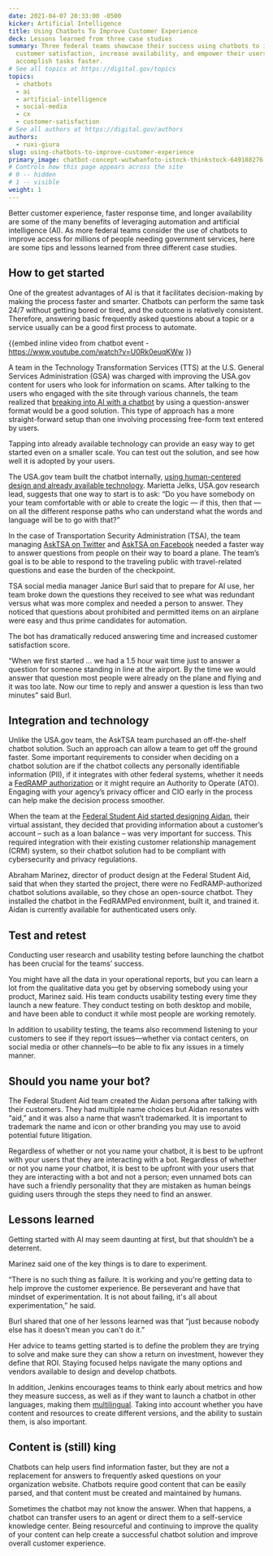 ```yaml
---
date: 2021-04-07 20:33:00 -0500
kicker: Artificial Intelligence
title: Using Chatbots To Improve Customer Experience
deck: Lessons learned from three case studies
summary: Three federal teams showcase their success using chatbots to improve
  customer satisfaction, increase availability, and empower their users to
  accomplish tasks faster.
# See all topics at https://digital.gov/topics
topics:
  - chatbots
  - ai
  - artificial-intelligence
  - social-media
  - cx
  - customer-satisfaction
# See all authors at https://digital.gov/authors
authors:
  - ruxi-giura
slug: using-chatbots-to-improve-customer-experience
primary_image: chatbot-concept-wutwhanfoto-istock-thinkstock-649188276
# Controls how this page appears across the site
# 0 -- hidden
# 1 -- visible
weight: 1
---
```

Better customer experience, faster response time, and longer availability are some of the many benefits of leveraging automation and artificial intelligence (AI). As more federal teams consider the use of chatbots to improve access for millions of people needing government services, here are some tips and lessons learned from three different case studies.

## How to get started

One of the greatest advantages of AI is that it facilitates decision-making by making the process faster and smarter. Chatbots can perform the same task 24/7 without getting bored or tired, and the outcome is relatively consistent. Therefore, answering basic frequently asked questions about a topic or a service usually can be a good first process to automate.  

{{embed inline video from chatbot event - <https://www.youtube.com/watch?v=U0Rk0euqKWw> }}

A team in the Technology Transformation Services (TTS) at the U.S. General Services Administration (GSA) was charged with improving the USA.gov content for users who look for information on scams. After talking to the users who engaged with the site through various channels, the team realized that [breaking into AI with a chatbot](https://blog.usa.gov/breaking-into-artificial-intelligence-meet-sam-the-chatbot) by using a question-answer format would be a good solution. This type of approach has a more straight-forward setup than one involving processing free-form text entered by users.

Tapping into already available technology can provide an easy way to get started even on a smaller scale. You can test out the solution, and see how well it is adopted by your users. 

The USA.gov team built the chatbot internally, [using human-centered design and already available technology](https://resources.data.gov/resources/fdspp-usagov-ai-chatbot/). Marietta Jelks, USA.gov research lead, suggests that one way to start is to ask: “Do you have somebody on your team comfortable with or able to create the logic — if this, then that — on all the different response paths who can understand what the words and language will be to go with that?”

In the case of Transportation Security Administration (TSA), the team managing [AskTSA on Twitter](https://twitter.com/asktsa) and [AskTSA on Facebook](https://www.facebook.com/AskTSA) needed a faster way to answer questions from people on their way to board a plane. The team’s goal is to be able to respond to the traveling public with travel-related questions and ease the burden of the checkpoint. 

TSA social media manager Janice Burl said that to prepare for AI use, her team broke down the questions they received to see what was redundant versus what was more complex and needed a person to answer. They noticed that questions about prohibited and permitted items on an airplane were easy and thus prime candidates for automation.

The bot has dramatically reduced answering time and increased customer satisfaction score.

“When we first started ... we had a 1.5 hour wait time just to answer a question for someone standing in line at the airport. By the time we would answer that question most people were already on the plane and flying and it was too late. Now our time to reply and answer a question is less than two minutes” said Burl.

## Integration and technology

Unlike the USA.gov team, the AskTSA team purchased an off-the-shelf chatbot solution. Such an approach can allow a team to get off the ground faster. Some important requirements to consider when deciding on a chatbot solution are if the chatbot collects any personally identifiable information (PII), if it integrates with other federal systems, whether it needs a [FedRAMP authorization](https://www.fedramp.gov/program-basics/) or it might require an Authority to Operate (ATO). Engaging with your agency’s privacy officer and CIO early in the process can help make the decision process smoother. 

When the team at the [Federal Student Aid started designing Aidan](https://digital.gov/2020/12/07/federal-student-aids-new-virtual-assistant-offers-model-for-improved-customer-service-in-government/), their virtual assistant, they decided that providing information about a customer’s account – such as a loan balance – was very important for success. This required integration with their existing customer relationship management (CRM) system, so their chatbot solution had to be compliant with cybersecurity and privacy regulations. 

Abraham Marinez, director of product design at the Federal Student Aid, said that when they started the project, there were no FedRAMP-authorized chatbot solutions available, so they chose an open-source chatbot. They installed the chatbot in the FedRAMPed environment, built it, and trained it. Aidan is currently available for authenticated users only.

## Test and retest

Conducting user research and usability testing before launching the chatbot has been crucial for the teams’ success. 

You might have all the data in your operational reports, but you can learn a lot from the qualitative data you get by observing somebody using your product, Marinez said. His team conducts usability testing every time they launch a new feature. They conduct testing on both desktop and mobile, and have been able to conduct it while most people are working remotely.

In addition to usability testing, the teams also recommend listening to your customers to see if they report issues—whether via contact centers, on social media or other channels—to be able to fix any issues in a timely manner.

## Should you name your bot?

The Federal Student Aid team created the Aidan persona after talking with their customers. They had multiple name choices but Aidan resonates with “aid,” and it was also a name that wasn’t trademarked. It is important to trademark the name and icon or other branding you may use to avoid potential future litigation.

Regardless of whether or not you name your chatbot, it is best to be upfront with your users that they are interacting with a bot. Regardless of whether or not you name your chatbot, it is best to be upfront with your users that they are interacting with a bot and not a person; even unnamed bots can have such a friendly personality that they are mistaken as human beings guiding users through the steps they need to find an answer.

## Lessons learned

Getting started with AI may seem daunting at first, but that shouldn’t be a deterrent. 

Marinez said one of the key things is to dare to experiment.

“There is no such thing as failure. It is working and you're getting data to help improve the customer experience. Be perseverant and have that mindset of experimentation. It is not about failing, it's all about experimentation,” he said.

Burl shared that one of her lessons learned was that “just because nobody else has it doesn't mean you can't do it.” 

Her advice to teams getting started is to define the problem they are trying to solve and make sure they can show a return on investment, however they define that ROI. Staying focused helps navigate the many options and vendors available to design and develop chatbots.

In addition, Jenkins encourages teams to think early about metrics and how they measure success, as well as if they want to launch a chatbot in other languages, making them [multilingual](https://digital.gov/topics/multilingual/). Taking into account whether you have content and resources to create different versions, and the ability to sustain them, is also important. 

## Content is (still) king

Chatbots can help users find information faster, but they are not a replacement for answers to frequently asked questions on your organization website. Chatbots require good content that can be easily parsed, and that content must be created and maintained by humans. 

Sometimes the chatbot may not know the answer. When that happens, a chatbot can transfer users to an agent or direct them to a self-service knowledge center. Being resourceful and continuing to improve the quality of your content can help create a successful chatbot solution and improve overall customer experience.